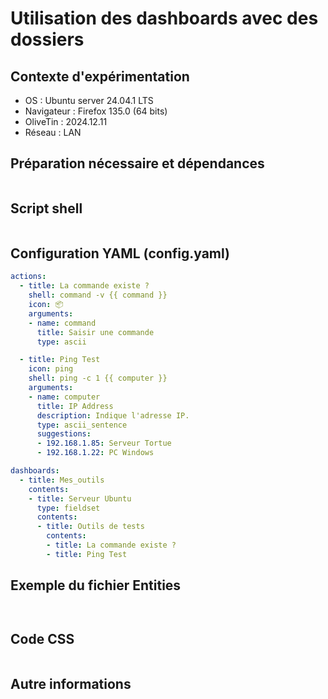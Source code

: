 # Utilisation des dashboards avec des dossiers
## Contexte d'expérimentation
* OS : Ubuntu server 24.04.1 LTS
* Navigateur : Firefox 135.0 (64 bits)
* OliveTin : 2024.12.11
* Réseau : LAN
  
## Préparation nécessaire et dépendances
```bash
```

## Script shell
```bash
```

## Configuration YAML (config.yaml)
```yaml
actions:
  - title: La commande existe ?
    shell: command -v {{ command }}
    icon: 📦
    arguments:
    - name: command
      title: Saisir une commande
      type: ascii

  - title: Ping Test
    icon: ping
    shell: ping -c 1 {{ computer }}
    arguments:
    - name: computer
      title: IP Address
      description: Indique l'adresse IP.
      type: ascii_sentence
      suggestions:
      - 192.168.1.85: Serveur Tortue
      - 192.168.1.22: PC Windows

dashboards:
  - title: Mes_outils
    contents:
    - title: Serveur Ubuntu
      type: fieldset
      contents:
      - title: Outils de tests
        contents:
        - title: La commande existe ?
        - title: Ping Test
```

## Exemple du fichier Entities
```json
```
```yaml
```

## Code CSS
```css
```

## Autre informations
